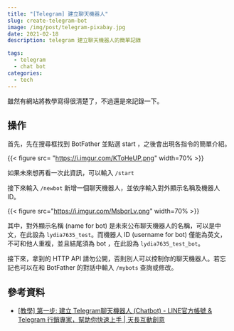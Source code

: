 ```yaml
---
title: "[Telegram] 建立聊天機器人"
slug: create-telegram-bot
image: /img/post/telegram-pixabay.jpg
date: 2021-02-18
description: telegram 建立聊天機器人的簡單記錄

tags: 
  - telegram
  - chat bot
categories: 
  - tech
---
```


雖然有網站將教學寫得很清楚了，不過還是來記錄一下。

## 操作

首先，先在搜尋框找到 BotFather 並點選 start ，之後會出現各指令的簡單介紹。

{{< figure src= "https://i.imgur.com/KToHeUP.png" width=70% >}}

如果未來想再看一次此資訊，可以輸入 `/start`

接下來輸入 `/newbot` 新增一個聊天機器人，並依序輸入對外顯示名稱及機器人 ID。

{{< figure src="https://i.imgur.com/MsbqrLv.png" width=70% >}}

其中，對外顯示名稱 (name for bot) 是未來公布聊天機器人的名稱，可以是中文，在此設為 `lydia7635_test`。而機器人 ID (username for bot) 僅能為英文，不可和他人重複，並且結尾須為 bot ，在此設為 `lydia7635_test_bot`。

接下來，拿到的 HTTP API 請勿公開，否則別人可以控制你的聊天機器人。若忘記也可以在和 BotFather 的對話中輸入 `/mybots` 查詢或修改。

## 參考資料
* [[教學] 第一步: 建立 Telegram聊天機器人 (Chatbot) - LINE官方帳號 & Telegram 行銷專家，幫助你快速上手 | 天長互動創意](https://tcsky.cc/tips-01-telegram-chatbot/)
